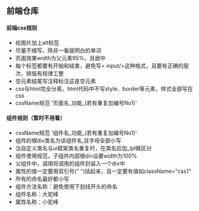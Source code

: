 ## 前端仓库

#### 前端css规则
* 给图片加上alt标签
* 尽量不缩写，除非一看就明白的单词
* 页面效果width为父元素95%，且居中
* 每个标签都要有开始和结束，避免写< input/>这种格式，且要有正确的层次，排版有规律工整
* 空元素结尾写注释标注这是空元素
* css与html完全分离，html代码中不写style、border等元素，样式全部写在css
* cssName规范 '页面名_功能_(若有重复加编号No1)'

#### 组件规则（暂时不用看）
* cssName规范 '组件名_功能_(若有重复加编号No1)'
* 组件的根div类名为该组件名,且字母全部小写
* 当自定义类名与ui框架类名重复时，在类名后加_lpl做区分
* 组件使用规范，子组件内部根div设置width为100%
* 父组件中，调用将调用的组件封装入一个div中
* 属性的值一定要用双引号(" ")括起来，且一定要有值如className="css1"
* 所有的命名最好都小写
* 组件方法名称：避免使用下划线开头的命名
* 组件名称：大驼峰
* 属性名称：小驼峰